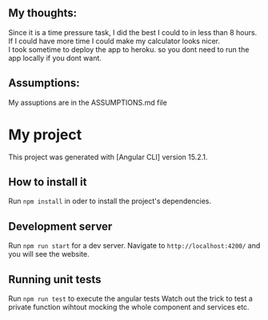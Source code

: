 ## My thoughts:

Since it is a time pressure task, I did the best I could to in less than 8 hours. If I could have more time I could make my calculator looks nicer.  
I took sometime to deploy the app to heroku. so you dont need to run the app locally if you dont want.  
 ## Assumptions: 

My assuptions are in the ASSUMPTIONS.md file  

# My project

This project was generated with [Angular CLI] version 15.2.1.

## How to install it

Run `npm install` in oder to install the project's dependencies.

## Development server

Run `npm run start` for a dev server. Navigate to `http://localhost:4200/` and you will see the website.

## Running unit tests

Run `npm run test` to execute the angular tests
Watch out the trick to test a private function wihtout mocking the whole component and services etc.
